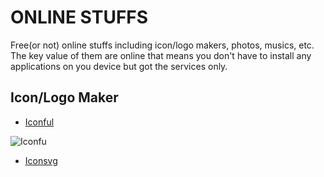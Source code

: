 # ONLINE STUFFS
Free(or not) online stuffs including icon/logo makers, photos, musics, etc. The key value of them are online that means you don't have to install any applications on you device but got the services only.

## Icon/Logo Maker
* [Iconful](https://www.iconfu.com/) 

![Iconfu](https://dvepop19q2b6w.cloudfront.net/assets/ifu-logo-20b2ed802e997ed0d50bae07e294e6db7ddfd7517dd3553461bbf0aa586c6e88.svg)
* [Iconsvg](https://iconsvg.xyz/)


